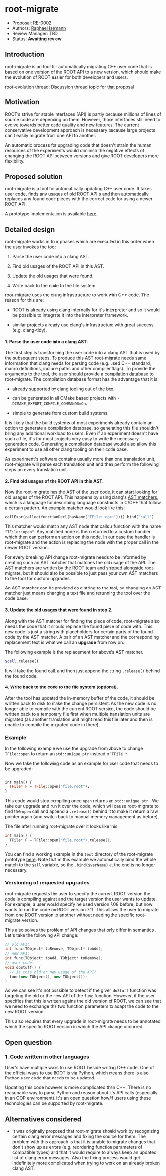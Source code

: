 # root-migrate

* Proposal: [RE-0002](0002-root-migrate.md)
* Authors: [Raphael Isemann](https://github.com/Teemperor)
* Review Manager: TBD
* Status: **Awaiting review**

## Introduction

root-migrate is an tool for automatically migrating C++ user code that is based on one version of the ROOT API to a new version, which should make the evolution of ROOT easier for both developers and users.

root-evolution thread: [Discussion thread topic for that proposal](https://root-forum.cern.ch/c/root-evolution)

## Motivation

ROOT’s strive for stable interfaces (API) is partly because millions of lines of source code are depending on them. However, those interfaces still need to evolve towards better code quality and new features. The current conservative development approach is necessary because large projects can’t easily migrate from one API to another.

An automatic process for upgrading code that doesn't strain the human resources of the experiments would diminish the negative effects of changing the ROOT API between versions and give ROOT developers more flexibility.

## Proposed solution

root-migrate is a tool for automatically updating C++ user code. It takes user code, finds any usages of old ROOT API's and then automatically replaces any found code pieces with the correct code for using a newer ROOT API.

A prototype implementation is available [here](https://github.com/Teemperor/root-migrate).

## Detailed design

root-migrate works in four phases which are executed in this order when the user invokes the tool:

1. Parse the user code into a clang AST.

2. Find old usages of the ROOT API in this AST.

3. Update the old usages that were found.

4. Write back to the code to the file system.

root-migrate uses the clang infrastructure to work with C++ code. The reason for this are:

* ROOT is already using clang internally for it's interpreter and so it would be possible to integrate it into the interpreter framework.

* similar projects already use clang's infrastructure with great success (e.g. clang-tidy).

#### 1. Parse the user code into a clang AST.

The first step is transforming the user code into a clang AST that is used by the subsequent steps. To produce this AST root-migrate needs same information that clang needs for parsing code (e.g. used C++ standard, macro definitions, include paths and other compiler flags). To provide the arguments to the tool, the user should provide a [compilation database](https://clang.llvm.org/docs/JSONCompilationDatabase.html) to root-migrate. The compilation database format has the advantage that it is:

* already supported by clang tooling out of the box.

* can be generated in all CMake based projects with `-DCMAKE_EXPORT_COMPILE_COMMANDS=On`.

* simple to generate from custom build systems.

It is likely that the build systems of most experiments already contain an option to generate a compilation database, so generating this file shouldn't bring any additional workload to users. Even if an experiment doesn't have such a file, it's for most projects very easy to write the necessary generation code. Generating a compilation database would also allow this experiment to use all other clang tooling on their code base.

As experiment's software contains usually more than one translation unit, root-migrate will parse each translation unit and then perform the following steps on every translation unit.

#### 2. Find old usages of the ROOT API in this AST.

Now the root-migrate has the AST of the user code, it can start looking for old usages of the ROOT API. This happens by using clang's [AST matchers](https://clang.llvm.org/docs/LibASTMatchers.html), which is a language for describing language constructs in C/C++ that follow a certain pattern. An example matcher would look like this:

```lisp
callExpr(callee(functionDecl(hasName("TFile::open")))).bind("call")
```

This matcher would match any AST node that calls a function with the name `"TFile::open"`. Any matched node is then returned to a custom handler which then can perform an action on this node. In our case the handler is root-migrate and the action is replacing the node with the proper call in the newer ROOT version.

For every breaking API change root-migrate needs to be informed by creating such an AST matcher that matches the old usage of the API. The AST matchers are written by the ROOT team and shipped alongside root-migrate, but it should also be possible to just pass your own AST matchers to the tool for custom upgrades.

An AST matcher can be provided as a string to the tool, so changing an AST matcher just means changing a text file and rerunning the tool over the code base.

#### 3. Update the old usages that were found in step 2.

Along with the AST matcher for finding the piece of code, root-migrate also needs the code that it should replace the found piece of code with. This new code is just a string with placeholders for certain parts of the found code by the AST matcher. A pair of an AST matcher and the corresponding replacement text is what we call an **upgrade** from now on.

The following example is the replacement for above's AST matcher. 

```php
$call.release()
```

It will take the found call, and then just append the string `.release()` behind the found code.

#### 4. Write back to the code to the file system (optional).

After the tool has updated the in-memory buffer of the code, it should be written back to disk to make the change persistent. As the new code is no longer able to compile with the current ROOT version, the code should be written back to a temporary file first when multiple translation units are migrated (as another translation unit might read this file later and then is unable to compile the migrated code in there).

### Example

In the following example we use the upgrade from above to change `TFile::open` to return an `std::unique_ptr` instead of `TFile *`. 

Now we take the following code as an example for user code that needs to be upgraded:

```haskell

int main() {
  TFile* F = TFile::open("file.root");
}

```

This code would stop compiling once `open` returns an `std::unique_ptr` . We take our upgrade and run it over the code, which will cause root-migrate to find the `open` call and append a `.release()` behind it to make it return a raw pointer again (and switch back to manual memory management as before).

The file after running root-migrate over it looks like this:

```C++
int main() {
  TFile* F = TFile::open("file.root").release();
}
```

You can find a working example in the `test` directory of the root-migrate prototype [here](https://github.com/Teemperor/root-migrate/tree/2938ac02977c32f2a46cd39b7d52da948ff703b1/tests). Note that in this example we automatically bind the whole match to the `$all` variable, so the `.bind($varName)` at the end is no longer necessary.

### Versioning of requested upgrades

root-migrate requests the user to specify the current ROOT version the code is compiling against and the target version the user wants to update. For example, a user would specify he used version 7.08 before, but now wants to run the code on ROOT version 7.11. This allows the user to migrate from one ROOT version to another without needing the specific root-migrate version.

This also solves the problem of API changes that only differ in semantics . Let's take the following API change:

```C++
// old API:
int func(TObject* toRemove, TObject* toAdd);
// new API:
int func(TObject* toAdd, TObject* toRemove);
// user code:
void doStuff() {
  // is this old or new usage of the API?
  func(new TObject(), new TObject());
}
```

As we can see it's not possible to detect if the given `doStuff` function was targeting the old or the new API of the `func` function. However, if the user specifies that this is written agains the old version of ROOT, we can see that we need to exchange the two function parameters to adapt the code to the new ROOT version.

This also requires that every upgrade in root-migrate needs to be annotated which the specific ROOT version in which the API change occurred.

## Open question

### 1. Code written in other languages

User's have multiple ways to use ROOT beside writing C++ code. One of the official ways to use ROOT
is via Python, which means there is also Python user code that needs to be updated.

Updating this code however is more complicated than C++. There is no reasonable way
to parse Python and reason about it's API calls (especially in an OOP environment). It's an open question how/if users using these technologies can be supported by root-migrate.

## Alternatives considered

* It was originally proposed that root-migrate should work by recognizing certain clang error messages and fixing the source for them. The problem with this approach is that it is unable to migrate changes that don't show up as errors (e.g. reordering function parameters of compatible types) and that it would require to always keep an updated list of clang error messages. Also the fixing process would get indefinitely more complicated when trying to work on an already broken clang AST.


